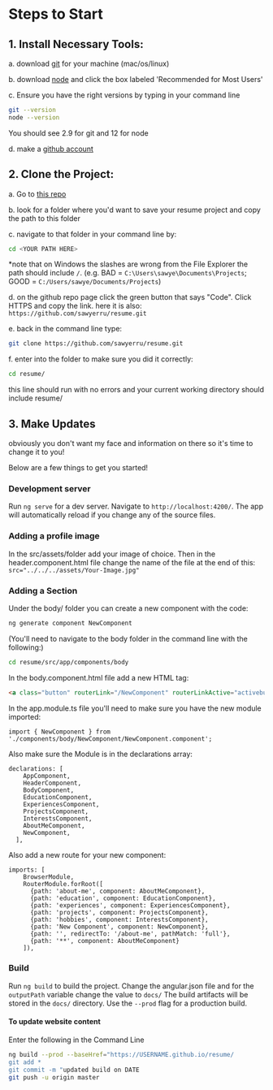 # Steps to Start
## 1. Install Necessary Tools:
a. download [git](https://git-scm.com/downloads) for your machine (mac/os/linux)

b. download [node](https://nodejs.org/en/) and click the box labeled 'Recommended for Most Users'

c. Ensure you have the right versions by typing in your command line
```bash
git --version
node --version
```
You should see 2.9 for git and 12 for node

d. make a [github account](https://github.com/join)

## 2. Clone the Project:
a. Go to [this repo](https://github.com/sawyerru/resume)

b. look for a folder where you'd want to save your resume project and copy the path to this folder

c. navigate to that folder in your command line by:
```bash
cd <YOUR PATH HERE>
```
*note that on Windows the slashes are wrong from the File Explorer the path should include `/`. 
(e.g. BAD = `C:\Users\sawye\Documents\Projects`; GOOD = `C:/Users/sawye/Documents/Projects`)

d. on the github repo page click the green button that says "Code". Click HTTPS and copy the link. 
here it is also: `https://github.com/sawyerru/resume.git`

e. back in the command line type:
```bash
git clone https://github.com/sawyerru/resume.git
```

f. enter into the folder to make sure you did it correctly:
```bash
cd resume/
```
this line should run with no errors and your current working directory should include resume/ 

## 3. Make Updates
obviously you don't want my face and information on there so it's time to change it to you!

Below are a few things to get you started!


### Development server

Run `ng serve` for a dev server. Navigate to `http://localhost:4200/`. The app will automatically reload if you change any of the source files.

### Adding a profile image

In the src/assets/folder add your image of choice. Then in the header.component.html file change the name of the file at the end of this:
`src="../../../assets/Your-Image.jpg"`

### Adding a Section

Under the body/ folder you can create a new component with the code: 
```bash 
ng generate component NewComponent
````
(You'll need to navigate to the body folder in the command line with the following:) 
```bash 
cd resume/src/app/components/body
```

In the body.component.html file add a new HTML tag:
```html
<a class="button" routerLink="/NewComponent" routerLinkActive="activebutton">NewComponent</a>
```

In the app.module.ts file you'll need to make sure you have the new module imported:
```angular2 
import { NewComponent } from './components/body/NewComponent/NewComponent.component';
```

Also make sure the Module is in the declarations array:
```angular 
declarations: [
    AppComponent,
    HeaderComponent,
    BodyComponent,
    EducationComponent,
    ExperiencesComponent,
    ProjectsComponent,
    InterestsComponent,
    AboutMeComponent,
    NewComponent,
  ],
```

Also add a new route for your new component:
```angular
imports: [
    BrowserModule,
    RouterModule.forRoot([
      {path: 'about-me', component: AboutMeComponent},
      {path: 'education', component: EducationComponent},
      {path: 'experiences', component: ExperiencesComponent},
      {path: 'projects', component: ProjectsComponent},
      {path: 'hobbies', component: InterestsComponent},
      {path: 'New Component', component: NewComponent},
      {path: '', redirectTo: '/about-me', pathMatch: 'full'},
      {path: '**', component: AboutMeComponent}
    ]),
``` 


### Build

Run `ng build` to build the project. 
Change the angular.json file and for the `outputPath` variable change the value to `docs/`
The build artifacts will be stored in the `docs/` directory. Use the `--prod` flag for a production build.
#### To update website content
Enter the following in the Command Line
```bash 
ng build --prod --baseHref="https://USERNAME.github.io/resume/
git add *
git commit -m "updated build on DATE
git push -u origin master
```

